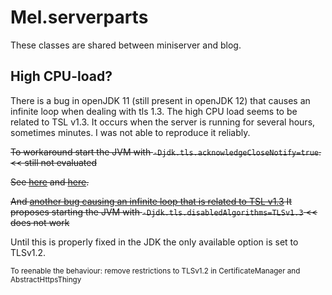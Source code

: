# Mel.serverparts
These classes are shared between miniserver and blog.


## High CPU-load?
There is a bug in openJDK 11 (still present in openJDK 12) that causes an infinite loop when dealing with tls 1.3.
The high CPU load seems to be related to TSL v1.3. It occurs when the server is running for several hours, sometimes minutes. I was not able to reproduce it reliably.

~~To workaround start the JVM with `-Djdk.tls.acknowledgeCloseNotify=true`. << still not evaluated~~

~~See [here](https://bugs.openjdk.java.net/browse/JDK-8208526) and [here](https://stackoverflow.com/questions/56708300/httpsserver-causes-100-cpu-load-with-curl).~~

~~And [another bug causing an infinite loop that is related to TSL v1.3](https://stackoverflow.com/questions/54485755/java-11-httpclient-leads-to-endless-ssl-loop) 
It proposes starting the JVM with `-Djdk.tls.disabledAlgorithms=TLSv1.3` << does not work~~

Until this is properly fixed in the JDK the only available option is set to TLSv1.2.

<small>To reenable the behaviour: remove restrictions to TLSv1.2 in CertificateManager and AbstractHttpsThingy</small>